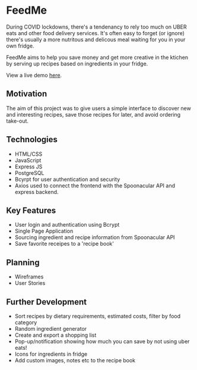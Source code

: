 # FeedMe

During COVID lockdowns, there's a tendenancy to rely too much on UBER eats and other food delivery services. It's often easy to forget (or ignore) there's usually a more nutritous and delicous meal waiting for you in your own fridge.

FeedMe aims to help you save money and get more creative in the ktichen by serving up recipes based on ingredients in your fridge.

View a live demo [here](www.google.com).

## Motivation

The aim of this project was to give users a simple interface to discover new and interesting recipes, save those recipes for later, and avoid ordering take-out.

## Technologies

- HTML/CSS
- JavaScript
- Express JS
- PostgreSQL
- Bcyrpt for user authentication and security
- Axios used to connect the frontend with the Spoonacular API and express backend.

## Key Features

- User login and authentication using Bcrypt
- Single Page Application
- Sourcing ingredient and recipe information from Spoonacular API
- Save favorite receipes to a 'recipe book'

## Planning

- Wireframes
- User Stories

## Further Development

- Sort recipes by dietary requirements, estimated costs, filter by food category
- Random ingredient generator
- Create and export a shopping list
- Pop-up/notification showing how much you can save by not using uber eats!
- Icons for ingredients in fridge
- Add custom images, notes etc to the recipe book
